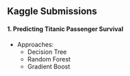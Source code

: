 ## Kaggle Submissions

#### 1. Predicting Titanic Passenger Survival
  - Approaches:
    - Decision Tree
    - Random Forest
    - Gradient Boost
